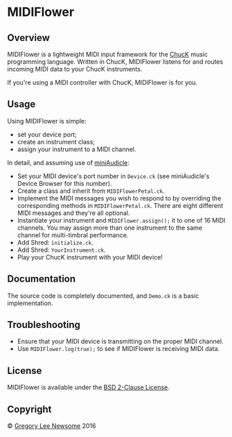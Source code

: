 MIDIFlower
==========

Overview
--------

MIDIFlower is a lightweight MIDI input framework for the [ChucK](http://chuck.stanford.edu/) music programming language. Written in ChucK, MIDIFlower listens for and routes incoming MIDI data to your ChucK instruments.

If you're using a MIDI controller with ChucK, MIDIFlower is for you.

Usage
-----

Using MIDIFlower is simple:

- set your device port;
- create an instrument class;
- assign your instrument to a MIDI channel.

In detail, and assuming use of [miniAudicle](http://chuck.stanford.edu/release/):

- Set your MIDI device's port number in `Device.ck` (see miniAudicle's Device Browser for this number).
- Create a class and inherit from `MIDIFlowerPetal.ck`.
- Implement the MIDI messages you wish to respond to by overriding the corresponding methods in `MIDIFlowerPetal.ck`. There are eight different MIDI messages and they're all optional.
- Instantiate your instrument and `MIDIFlower.assign();` it to one of 16 MIDI channels. You may assign more than one instrument to the same channel for multi-timbral performance.
- Add Shred: `initialize.ck`.
- Add Shred: `YourInstrument.ck`.
- Play your ChucK instrument with your MIDI device!

Documentation
-------------

The source code is completely documented, and `Demo.ck` is a basic implementation.

Troubleshooting
---------------

- Ensure that your MIDI device is transmitting on the proper MIDI channel.
- Use `MIDIFlower.log(true);` to see if MIDIFlower is receiving MIDI data.

License
-------

MIDIFlower is available under the [BSD 2-Clause License](https://opensource.org/licenses/BSD-2-Clause).

Copyright
---------

© [Gregory Lee Newsome](http://gregoryleenewsome.ca/) 2016

